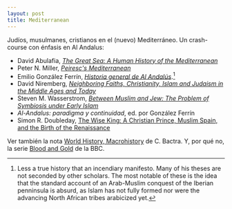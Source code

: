 ```yaml
---
layout: post
title: Mediterranean
---
```


Judíos, musulmanes, cristianos en el (nuevo) Mediterráneo. Un crash-course con énfasis en Al Andalus:

- David Abulafia, [*The Great Sea: A Human History of the Mediterranean*](https://www.amazon.com/Great-Sea-Human-History-Mediterranean/dp/019931599X?ie=UTF8&*Version*=1&*entries*=0)
- Peter N. Miller, [*Peiresc's Mediterranean*](https://www.amazon.com/Peirescs-Mediterranean-World-Peter-Miller-ebook/dp/B00W98ZUNS/ref=sr_1_1?s=books&ie=UTF8&qid=1464764319&sr=1-1&keywords=miller+peiresc)
- Emilio González Ferrín, [*Historia general de Al Andalús*](http://www.casadellibro.com/libro-historia-general-de-al-andalus/9788488586810/1101167).[^1]
- David Niremberg, [*Neighboring Faiths, Christianity, Islam and Judaism in the Middle Ages and Today*](http://www.press.uchicago.edu/ucp/books/book/chicago/N/bo18602093.html)
- Steven M. Wasserstrom, [*Between Muslim and Jew: The Problem of Symbiosis under Early Islam*](http://press.princeton.edu/titles/5729.html)
- *Al-Andalus: paradigma y continuidad*, ed. por González Ferrín 
- Simon R. Doubleday, [The Wise King: A Christian Prince, Muslim Spain, and the Birth of the Renaissance](http://simondoubleday.com/writings/wise-king-christian-prince-muslim-spain-birth-renaissance)


Ver también la nota [World History, Macrohistory](http://bactra.org/notebooks/world-history.html) de C. Bactra. Y, por qué no, la serie [Blood and Gold](http://www.bbc.co.uk/programmes/b06rwgdf) de la BBC.  


[^1]: Less a true history that an incendiary manifesto. Many of his theses are not seconded by other scholars. The most notable of these is the idea that the standard account of an Arab-Muslim conquest of the Iberian penninsula is absurd, as Islam has not fully formed nor were the advancing North African tribes arabicized yet.

